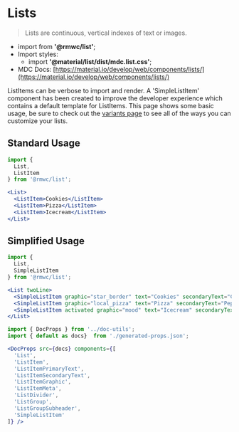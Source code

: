 # Lists

> Lists are continuous, vertical indexes of text or images.

- import from **'@rmwc/list'**;
- Import styles:
  - import **'@material/list/dist/mdc.list.css'**;
- MDC Docs: [https://material.io/develop/web/components/lists/](https://material.io/develop/web/components/lists/)

ListItems can be verbose to import and render. A 'SimpleListItem' component has been created to improve the developer experience which contains a default template for ListItems. This page shows some basic usage, be sure to check out the [variants page](/lists-variants) to see all of the ways you can customize your lists.

## Standard Usage

```jsx render
import {
  List,
  ListItem
} from '@rmwc/list';

<List>
  <ListItem>Cookies</ListItem>
  <ListItem>Pizza</ListItem>
  <ListItem>Icecream</ListItem>
</List>
```

## Simplified Usage

```jsx render
import {
  List,
  SimpleListItem
} from '@rmwc/list';

<List twoLine>
  <SimpleListItem graphic="star_border" text="Cookies" secondaryText="Chocolate chip" metaIcon="info" />
  <SimpleListItem graphic="local_pizza" text="Pizza" secondaryText="Pepperoni" metaIcon="info" />
  <SimpleListItem activated graphic="mood" text="Icecream" secondaryText="Chocolate cookie dough" meta="Winner!" />
</List>
```

```jsx renderOnly
import { DocProps } from '../doc-utils';
import { default as docs}  from './generated-props.json';

<DocProps src={docs} components={[
  'List',
  'ListItem',
  'ListItemPrimaryText',
  'ListItemSecondaryText',
  'ListItemGraphic',
  'ListItemMeta',
  'ListDivider',
  'ListGroup',
  'ListGroupSubheader',
  'SimpleListItem'
]} />
```
